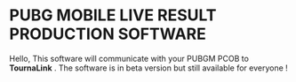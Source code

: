# PUBG MOBILE LIVE RESULT PRODUCTION SOFTWARE
Hello, This software will communicate with your PUBGM PCOB to **TournaLink** .
The software is in beta version but still available for everyone ! 
